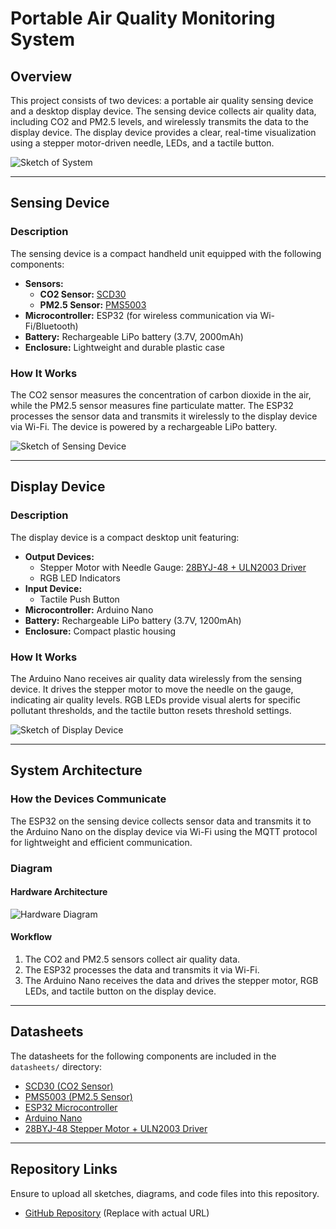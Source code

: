 # Portable Air Quality Monitoring System

## Overview
This project consists of two devices: a portable air quality sensing device and a desktop display device. The sensing device collects air quality data, including CO2 and PM2.5 levels, and wirelessly transmits the data to the display device. The display device provides a clear, real-time visualization using a stepper motor-driven needle, LEDs, and a tactile button.

![Sketch of System](https://https://github.com/samar1409/514_final/blob/main/images/sketch.png)

---

## Sensing Device

### Description
The sensing device is a compact handheld unit equipped with the following components:

- **Sensors:**
  - **CO2 Sensor:** [SCD30](https://www.sensirion.com/en/environmental-sensors/carbon-dioxide-sensors/carbon-dioxide-sensor-scd30/)
  - **PM2.5 Sensor:** [PMS5003](https://learn.adafruit.com/pm25-air-quality-sensor)
- **Microcontroller:** ESP32 (for wireless communication via Wi-Fi/Bluetooth)
- **Battery:** Rechargeable LiPo battery (3.7V, 2000mAh)
- **Enclosure:** Lightweight and durable plastic case

### How It Works
The CO2 sensor measures the concentration of carbon dioxide in the air, while the PM2.5 sensor measures fine particulate matter. The ESP32 processes the sensor data and transmits it wirelessly to the display device via Wi-Fi. The device is powered by a rechargeable LiPo battery.

![Sketch of Sensing Device](path/to/sketch_of_sensing_device.png)

---

## Display Device

### Description
The display device is a compact desktop unit featuring:

- **Output Devices:**
  - Stepper Motor with Needle Gauge: [28BYJ-48 + ULN2003 Driver](https://lastminuteengineers.com/28byj48-stepper-motor-arduino-tutorial/)
  - RGB LED Indicators
- **Input Device:**
  - Tactile Push Button
- **Microcontroller:** Arduino Nano
- **Battery:** Rechargeable LiPo battery (3.7V, 1200mAh)
- **Enclosure:** Compact plastic housing

### How It Works
The Arduino Nano receives air quality data wirelessly from the sensing device. It drives the stepper motor to move the needle on the gauge, indicating air quality levels. RGB LEDs provide visual alerts for specific pollutant thresholds, and the tactile button resets threshold settings.

![Sketch of Display Device](path/to/sketch_of_display_device.png)

---

## System Architecture

### How the Devices Communicate
The ESP32 on the sensing device collects sensor data and transmits it to the Arduino Nano on the display device via Wi-Fi using the MQTT protocol for lightweight and efficient communication.

### Diagram

#### Hardware Architecture
![Hardware Diagram](path/to/system_architecture_diagram.png)

#### Workflow
1. The CO2 and PM2.5 sensors collect air quality data.
2. The ESP32 processes the data and transmits it via Wi-Fi.
3. The Arduino Nano receives the data and drives the stepper motor, RGB LEDs, and tactile button on the display device.

---

## Datasheets

The datasheets for the following components are included in the `datasheets/` directory:

- [SCD30 (CO2 Sensor)](https://www.sensirion.com/en/environmental-sensors/carbon-dioxide-sensors/carbon-dioxide-sensor-scd30/)
- [PMS5003 (PM2.5 Sensor)](https://learn.adafruit.com/pm25-air-quality-sensor)
- [ESP32 Microcontroller](https://www.espressif.com/en/products/socs/esp32)
- [Arduino Nano](https://store.arduino.cc/products/arduino-nano)
- [28BYJ-48 Stepper Motor + ULN2003 Driver](https://lastminuteengineers.com/28byj48-stepper-motor-arduino-tutorial/)

---

## Repository Links
Ensure to upload all sketches, diagrams, and code files into this repository.

- [GitHub Repository](#) (Replace with actual URL)

